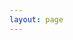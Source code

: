 ```yaml
---
layout: page
---
```

<script setup>
import {
  VPTeamPage,
  VPTeamPageTitle,
  VPTeamMembers,
  VPTeamPageSection
} from 'vitepress/theme'

const Investigators = [{
  avatar: 'Tony.png',
  name: 'Dr. Chengxiang (Tony) ZHUGE',
  title: 'Principal Investigator',
}]

// External Collaborators
const ExternalCollaborators = [
  {
    avatar: 'Zhenhan PENG.png',
    name: 'Zhenhan PENG',
    title: 'PhD Student at KU Leuven, Belgium',
  },
  
  {
    avatar: 'Jiaxing LIU.png',
    name: 'Jiaxing LIU',
    title: 'Lecturer at Gannan University of Science and Technology',
  }

  // JiaxingLIU Lecturer at Gannan University of Science and Technology
  
]

// Shiqi WANG 


const Reachers = [
  {
    avatar: 'Zili TIAN.png',
    name: 'Zili TIAN',
    title: 'Leading Researcher & PhD student',
  },
  {
    avatar: 'Xiong YANG.png',
    name: 'Xiong YANG',
    title: 'Leading Researcher & Postdoc Fellow',
  },
  {
    avatar: 'Shiqi WANG.png',
    name: 'Shiqi WANG',
    title: 'Leading Researcher & PhD candidate',
  },

  {
    avatar: 'Zhiqing PAN.png',
    name: 'Zhiqing PAN',
    title: 'Website Developer & Research Assistant',
  },
]

</script>

<VPTeamPage>
  <VPTeamPageTitle>
    <template #title>Our Team</template>
    <template #lead>
     Hong Kong eBus Study is led by <a href="https://thetipteam.editorx.io/website/">The TIP Research Group</a> at The Hong Kong Polytechnic University (PolyU), which is an interdisciplinary research group focusing on <b class = "TIP">T</b>echnology innovation, <b class = "TIP">I</b>nfrastructure planning and <b class = "TIP">P</b>olicy making in Smart Cities
    </template>
  </VPTeamPageTitle>

  <VPTeamPageSection>
      <template #title>
      Principal Investigator
      </template>
      <template #members>
        <VPTeamMembers size="medium" :members= "Investigators" />
      </template>
  </VPTeamPageSection>



  <VPTeamPageSection>
    <template #title>
      Researchers & Developers
    </template>
    <template #members>
      <VPTeamMembers size="medium" :members= "Reachers" />
    </template>
  </VPTeamPageSection>


  <VPTeamPageSection>
      <template #title>
        International Collaborators
      </template>
      <template #members>
        <VPTeamMembers size="medium" :members= "ExternalCollaborators" />
      </template>
  </VPTeamPageSection>
</VPTeamPage>

<!-- style -->
<style scoped>
  a {
    color: #3eaf7c;
  }

  .TIP {
    color: #3eaf7c;
    font-weight: bold;
    font-size: 1.2em;
  }

</style>
